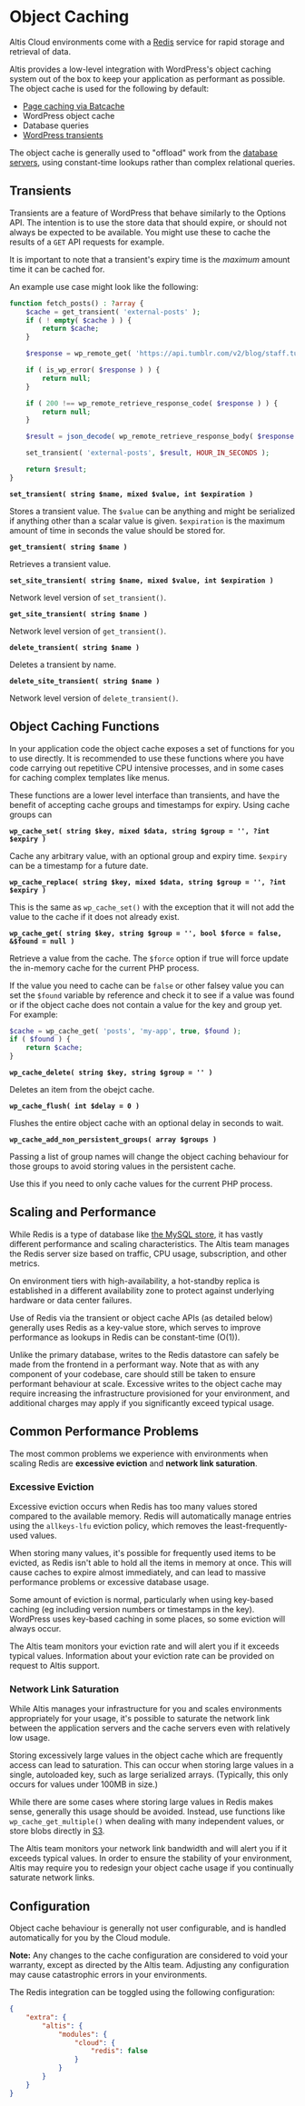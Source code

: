 # Object Caching

Altis Cloud environments come with a [Redis](https://redis.io/) service for rapid storage and retrieval of data.

Altis provides a low-level integration with WordPress's object caching system out of the box to keep your application as performant as possible. The object cache is used for the following by default:

- [Page caching via Batcache](./page-caching.md)
- WordPress object cache
- Database queries
- [WordPress transients](https://developer.wordpress.org/apis/handbook/transients/)

The object cache is generally used to "offload" work from the [database servers](./database.md), using constant-time lookups rather than complex relational queries.


## Transients

Transients are a feature of WordPress that behave similarly to the Options API. The intention is to use the store data that should expire, or should not always be expected to be available. You might use these to cache the results of a `GET` API requests for example.

It is important to note that a transient's expiry time is the _maximum_ amount time it can be cached for.

An example use case might look like the following:

```php
function fetch_posts() : ?array {
    $cache = get_transient( 'external-posts' );
    if ( ! empty( $cache ) ) {
        return $cache;
    }

    $response = wp_remote_get( 'https://api.tumblr.com/v2/blog/staff.tumblr.com/posts' );

    if ( is_wp_error( $response ) ) {
        return null;
    }

    if ( 200 !== wp_remote_retrieve_response_code( $response ) ) {
        return null;
    }

    $result = json_decode( wp_remote_retrieve_response_body( $response ) );

    set_transient( 'external-posts', $result, HOUR_IN_SECONDS );

    return $result;
}
```

**`set_transient( string $name, mixed $value, int $expiration )`**

Stores a transient value. The `$value` can be anything and might be serialized if anything other than a scalar value is given. `$expiration` is the maximum amount of time in seconds the value should be stored for.

**`get_transient( string $name )`**

Retrieves a transient value.

**`set_site_transient( string $name, mixed $value, int $expiration )`**

Network level version of `set_transient()`.

**`get_site_transient( string $name )`**

Network level version of `get_transient()`.

**`delete_transient( string $name )`**

Deletes a transient by name.

**`delete_site_transient( string $name )`**

Network level version of `delete_transient()`.

## Object Caching Functions

In your application code the object cache exposes a set of functions for you to use directly. It is recommended to use these functions where you have code carrying out repetitive CPU intensive processes, and in some cases for caching complex templates like menus.

These functions are a lower level interface than transients, and have the benefit of accepting cache groups and timestamps for expiry. Using cache groups can

**`wp_cache_set( string $key, mixed $data, string $group = '', ?int $expiry )`**

Cache any arbitrary value, with an optional group and expiry time. `$expiry` can be a timestamp for a future date.

**`wp_cache_replace( string $key, mixed $data, string $group = '', ?int $expiry )`**

This is the same as `wp_cache_set()` with the exception that it will not add the value to the cache if it does not already exist.

**`wp_cache_get( string $key, string $group = '', bool $force = false, &$found = null )`**

Retrieve a value from the cache. The `$force` option if true will force update the in-memory cache for the current PHP process.

If the value you need to cache can be `false` or other falsey value you can set the `$found` variable by reference and check it to see if a value was found or if the object cache does not contain a value for the key and group yet. For example:

```php
$cache = wp_cache_get( 'posts', 'my-app', true, $found );
if ( $found ) {
    return $cache;
}
```

**`wp_cache_delete( string $key, string $group = '' )`**

Deletes an item from the obejct cache.

**`wp_cache_flush( int $delay = 0 )`**

Flushes the entire object cache with an optional delay in seconds to wait.

**`wp_cache_add_non_persistent_groups( array $groups )`**

Passing a list of group names will change the object caching behaviour for those groups to avoid storing values in the persistent cache.

Use this if you need to only cache values for the current PHP process.


## Scaling and Performance

While Redis is a type of database like [the MySQL store](./database.md), it has vastly different performance and scaling characteristics. The Altis team manages the Redis server size based on traffic, CPU usage, subscription, and other metrics.

On environment tiers with high-availability, a hot-standby replica is established in a different availability zone to protect against underlying hardware or data center failures.

Use of Redis via the transient or object cache APIs (as detailed below) generally uses Redis as a key-value store, which serves to improve performance as lookups in Redis can be constant-time (O(1)).

Unlike the primary database, writes to the Redis datastore can safely be made from the frontend in a performant way. Note that as with any component of your codebase, care should still be taken to ensure performant behaviour at scale. Excessive writes to the object cache may require increasing the infrastructure provisioned for your environment, and additional charges may apply if you significantly exceed typical usage.


## Common Performance Problems

The most common problems we experience with environments when scaling Redis are **excessive eviction** and **network link saturation**.


### Excessive Eviction

Excessive eviction occurs when Redis has too many values stored compared to the available memory. Redis will automatically manage entries using the `allkeys-lfu` eviction policy, which removes the least-frequently-used values.

When storing many values, it's possible for frequently used items to be evicted, as Redis isn't able to hold all the items in memory at once. This will cause caches to expire almost immediately, and can lead to massive performance problems or excessive database usage.

Some amount of eviction is normal, particularly when using key-based caching (eg including version numbers or timestamps in the key). WordPress uses key-based caching in some places, so some eviction will always occur.

The Altis team monitors your eviction rate and will alert you if it exceeds typical values. Information about your eviction rate can be provided on request to Altis support.


### Network Link Saturation

While Altis manages your infrastructure for you and scales environments appropriately for your usage, it's possible to saturate the network link between the application servers and the cache servers even with relatively low usage.

Storing excessively large values in the object cache which are frequently access can lead to saturation. This can occur when storing large values in a single, autoloaded key, such as large serialized arrays. (Typically, this only occurs for values under 100MB in size.)

While there are some cases where storing large values in Redis makes sense, generally this usage should be avoided. Instead, use functions like `wp_cache_get_multiple()` when dealing with many independent values, or store blobs directly in [S3](./s3-storage.md).

The Altis team monitors your network link bandwidth and will alert you if it exceeds typical values. In order to ensure the stability of your environment, Altis may require you to redesign your object cache usage if you continually saturate network links.


## Configuration

Object cache behaviour is generally not user configurable, and is handled automatically for you by the Cloud module.

**Note:** Any changes to the cache configuration are considered to void your warranty, except as directed by the Altis team. Adjusting any configuration may cause catastrophic errors in your environments.

The Redis integration can be toggled using the following configuration:

```json
{
    "extra": {
        "altis": {
            "modules": {
                "cloud": {
                    "redis": false
                }
            }
        }
    }
}
```